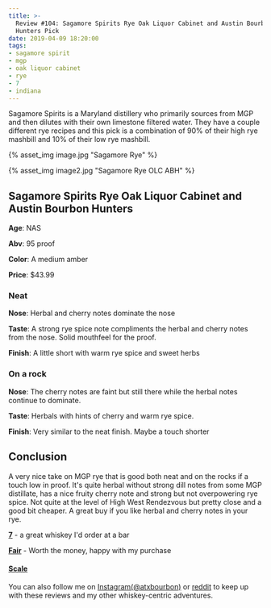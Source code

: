 ```yaml
---
title: >-
  Review #104: Sagamore Spirits Rye Oak Liquor Cabinet and Austin Bourbon
  Hunters Pick
date: 2019-04-09 18:20:00
tags:
- sagamore spirit
- mgp
- oak liquor cabinet
- rye
- 7
- indiana
---
```


Sagamore Spirits is a Maryland distillery who primarily sources from MGP and then dilutes with their own limestone filtered water. They have a couple different rye recipes and this pick is a combination of 90% of their high rye mashbill and 10% of their low rye mashbill.

{% asset_img image.jpg "Sagamore Rye" %}

{% asset_img image2.jpg "Sagamore Rye OLC ABH" %}

## Sagamore Spirits Rye Oak Liquor Cabinet and Austin Bourbon Hunters
**Age**: NAS

**Abv**: 95 proof

**Color**: A medium amber

**Price**: $43.99

### Neat
**Nose**: Herbal and cherry notes dominate the nose

**Taste**: A strong rye spice note compliments the herbal and cherry notes from the nose. Solid mouthfeel for the proof.

**Finish**: A little short with warm rye spice and sweet herbs

### On a rock
**Nose**: The cherry notes are faint but still there while the herbal notes continue to dominate.

**Taste**: Herbals with hints of cherry and warm rye spice.

**Finish**: Very similar to the neat finish. Maybe a touch shorter

## Conclusion
A very nice take on MGP rye that is good both neat and on the rocks if a touch low in proof. It's quite herbal without strong dill notes from some MGP distillate, has a nice fruity cherry note and strong but not overpowering rye spice. Not quite at the level of High West Rendezvous but pretty close and a good bit cheaper. A great buy if you like herbal and cherry notes in your rye.

[**7**](https://atxbourbon.com/tags/7/) - a great whiskey I'd order at a bar

[**Fair**](https://atxbourbon.com/tags/fair-value/) - Worth the money, happy with my purchase

#### [Scale](http://atxbourbon.com/Scale/)

You can also follow me on [Instagram(@atxbourbon)](https://www.instagram.com/atxbourbon/) or [reddit](https://www.reddit.com/r/scottmotorraddrinks/) to keep up with these reviews and my other whiskey-centric adventures.

